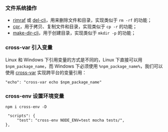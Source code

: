 ### 文件系统操作

*   [rimraf](https://github.com/isaacs/rimraf) 或 [del-cli](https://www.npmjs.com/package/del-cli)，用来删除文件和目录，实现类似于 `rm -rf` 的功能；
*   [cpr](https://www.npmjs.com/package/cpr)，用于拷贝、复制文件和目录，实现类似于 `cp -r` 的功能；
*   [make-dir-cli](https://www.npmjs.com/package/make-dir-cli)，用于创建目录，实现类似于 `mkdir -p` 的功能；


### cross-var 引入变量

Linux 和 Windows 下引用变量的方式是不同的，Linux 下直接可以用 `$npm_package_name`，而 Windows 下必须使用 `%npm_package_name%`，我们可以使用 [cross-var](https://www.npmjs.com/package/cross-var) 实现跨平台的变量引用：

```
"echo": "cross-var echo $npm_package_name"
```
### cross-env 设置环境变量

```
npm i cross-env -D

 "scripts": {
     "test": "cross-env NODE_ENV=test mocha tests/",
},
```
